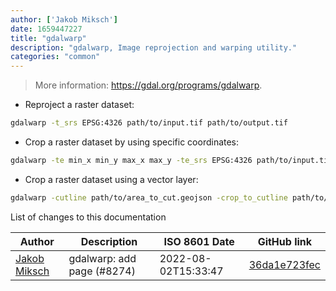 ```yaml
---
author: ['Jakob Miksch']
date: 1659447227
title: "gdalwarp"
description: "gdalwarp, Image reprojection and warping utility."
categories: "common"
---
```

> More information: <https://gdal.org/programs/gdalwarp>.

- Reproject a raster dataset:

```bash
gdalwarp -t_srs EPSG:4326 path/to/input.tif path/to/output.tif
```

- Crop a raster dataset by using specific coordinates:

```bash
gdalwarp -te min_x min_y max_x max_y -te_srs EPSG:4326 path/to/input.tif path/to/output.tif
```

- Crop a raster dataset using a vector layer:

```bash
gdalwarp -cutline path/to/area_to_cut.geojson -crop_to_cutline path/to/input.tif path/to/output.tif
```
List of changes to this documentation


Author | Description | ISO 8601 Date | GitHub link
------|-----|-----|-----
[Jakob Miksch](mailto:info@jakobmiksch.eu) | gdalwarp: add page (#8274) | 2022-08-02T15:33:47 | [36da1e723fec](https://github.com/tldr-pages/tldr/commit/36da1e723fecb045e4f546d9d18148f6b20dc74c)

